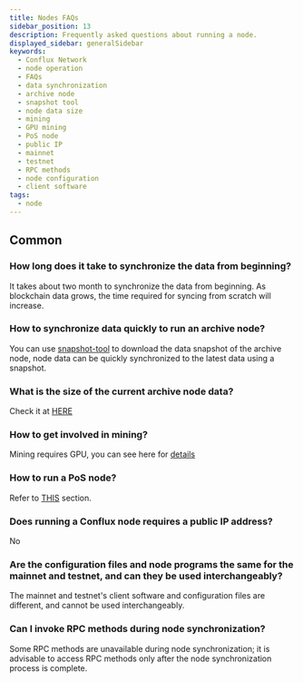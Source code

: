 ```yaml
---
title: Nodes FAQs
sidebar_position: 13
description: Frequently asked questions about running a node.
displayed_sidebar: generalSidebar
keywords:
  - Conflux Network
  - node operation
  - FAQs
  - data synchronization
  - archive node
  - snapshot tool
  - node data size
  - mining
  - GPU mining
  - PoS node
  - public IP
  - mainnet
  - testnet
  - RPC methods
  - node configuration
  - client software
tags:
  - node
---
```


## Common

### How long does it take to synchronize the data from beginning?

It takes about two month to synchronize the data from beginning. As blockchain data grows, the time required for syncing from scratch will increase.

### How to synchronize data quickly to run an archive node?

You can use [snapshot-tool](./snapshot-tool.md) to download the data snapshot of the archive node, node data can be quickly synchronized to the latest data using a snapshot.

### What is the size of the current archive node data?

Check it at [HERE](./snapshot-tool#whats-the-snapshot-data-size)

### How to get involved in mining?

Mining requires GPU, you can see here for [details](https://forum.conflux.fun/t/conflux-tethys-gpu-mining-instruction-v1-1-4/3775)

### How to run a PoS node?

Refer to [THIS](/docs/general/mine-stake/stake/staking-overview) section.

### Does running a Conflux node requires a public IP address?

No

### Are the configuration files and node programs the same for the mainnet and testnet, and can they be used interchangeably?

The mainnet and testnet's client software and configuration files are different, and cannot be used interchangeably.

### Can I invoke RPC methods during node synchronization?

Some RPC methods are unavailable during node synchronization; it is advisable to access RPC methods only after the node synchronization process is complete.
